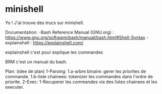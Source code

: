 # minishell

Yo ! 
J'ai trouve des trucs sur minishell.

Documentation:
  -Bash Reference Manual (GNU.org) : https://www.gnu.org/software/bash/manual/bash.html#Shell-Syntax
  -explainshell : https://explainshell.com/

explainshell c'est pour explique les commandes

BRM c'est un manual du bash.

Plan: (idee de plan)
  1-Parsing:
    1.a-arbre binaire: gerer les priorites de commande.
    1.b-liste chainees: tokenizer les commandes dans l'ordre de priorite.
  2-Exec:
    1-Recuperer les commandes via des listes chainees et les executer.

